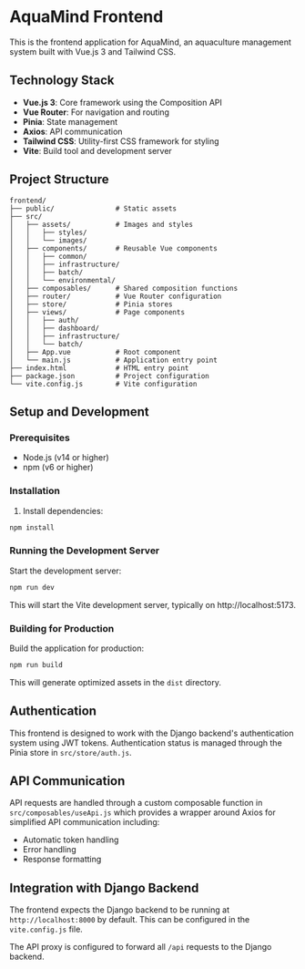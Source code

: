 # AquaMind Frontend

This is the frontend application for AquaMind, an aquaculture management system built with Vue.js 3 and Tailwind CSS.

## Technology Stack

- **Vue.js 3**: Core framework using the Composition API
- **Vue Router**: For navigation and routing
- **Pinia**: State management
- **Axios**: API communication
- **Tailwind CSS**: Utility-first CSS framework for styling
- **Vite**: Build tool and development server

## Project Structure

```
frontend/
├── public/               # Static assets
├── src/
│   ├── assets/           # Images and styles
│   │   ├── styles/
│   │   └── images/
│   ├── components/       # Reusable Vue components
│   │   ├── common/
│   │   ├── infrastructure/
│   │   ├── batch/
│   │   └── environmental/
│   ├── composables/      # Shared composition functions
│   ├── router/           # Vue Router configuration
│   ├── store/            # Pinia stores
│   ├── views/            # Page components
│   │   ├── auth/
│   │   ├── dashboard/
│   │   ├── infrastructure/
│   │   └── batch/
│   ├── App.vue           # Root component
│   └── main.js           # Application entry point
├── index.html            # HTML entry point
├── package.json          # Project configuration
└── vite.config.js        # Vite configuration
```

## Setup and Development

### Prerequisites

- Node.js (v14 or higher)
- npm (v6 or higher)

### Installation

1. Install dependencies:

```bash
npm install
```

### Running the Development Server

Start the development server:

```bash
npm run dev
```

This will start the Vite development server, typically on http://localhost:5173.

### Building for Production

Build the application for production:

```bash
npm run build
```

This will generate optimized assets in the `dist` directory.

## Authentication

This frontend is designed to work with the Django backend's authentication system using JWT tokens. Authentication status is managed through the Pinia store in `src/store/auth.js`.

## API Communication

API requests are handled through a custom composable function in `src/composables/useApi.js` which provides a wrapper around Axios for simplified API communication including:

- Automatic token handling
- Error handling
- Response formatting

## Integration with Django Backend

The frontend expects the Django backend to be running at `http://localhost:8000` by default. This can be configured in the `vite.config.js` file.

The API proxy is configured to forward all `/api` requests to the Django backend.
